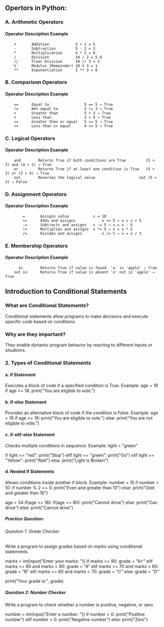 ## Opertors in Python:
### A. Arithmetic Operators
#### Operator	Description	        Example
        +	    Addition	        3 + 2 = 5
        -	    Subtraction	        5 - 2 = 3
        *	    Multiplication	    4 * 2 = 8
        /	    Division	        10 / 2 = 5.0
        //	    Floor Division	    10 // 3 = 3
        %	    Modulus (Remainder)	10 % 3 = 1
        **	    Exponentiation	    2 ** 3 = 8


### B. Comparison Operators
####   Operator	Description	            Example
        ==	    Equal to	            5 == 5 → True
        !=	    Not equal to            5 != 3 → True
        >	    Greater than            5 > 3 → True
        <	    Less than	            3 < 5 → True
        >=	    Greater than or equal   5 >= 5 → True
        <=	    Less than or equal	    4 <= 5 → True

### C. Logical Operators
####    Operator	Description	                                      Example
        and	       Returns True if both conditions are True	        (5 > 3) and (4 > 2) → True
        or	       Returns True if at least one condition is True	(5 > 3) or (2 > 4) → True
        not	       Reverses the logical value	                 not (5 > 3) → False

        
### D. Assignment Operators
####     Operator	Description	       Example
            =	    Assigns value	        x = 10
            +=      Adds and assigns	        x += 5 → x = x + 5
            -=	    Subtracts and assigns	x -= 5 → x = x - 5
            *=	    Multiplies and assigns	x *= 5 → x = x * 5
            /=	    Divides and assigns	        x /= 5 → x = x / 5

### E. Membership Operators
####    Operator	Description	                    Example
          in	    Returns True if value is found	'a' in 'apple' → True
        not in	    Returns True if value is absent	'x' not in 'apple' → True

## Introduction to Conditional Statements
### What are Conditional Statements?
Conditional statements allow programs to make decisions and execute specific code based on conditions.
### Why are they important?
They enable dynamic program behavior by reacting to different inputs or situations.
### 2. Types of Conditional Statements
#### a. if Statement
Executes a block of code if a specified condition is True.
Example:
age = 18
if age >= 18:
    print("You are eligible to vote.")

#### b. if-else Statement
Provides an alternative block of code if the condition is False.
Example:
age = 16
if age >= 18:
    print("You are eligible to vote.")
else:
    print("You are not eligible to vote.")

#### c. if-elif-else Statement
Checks multiple conditions in sequence.
Example:
light = "green"

if light == "red":
    print("Stop")
elif light == "green":
    print("Go")
elif light == "Yellow":
    print("Wait")
else:
    print("Light is Broken")

#### d. Nested if Statements
Allows conditions inside another if block.
Example:
number = 15
if number > 10:
    if number % 2 == 0:
        print("Even and greater than 10")
    else:
        print("Odd and greater than 10")

age = 34
if(age >= 18):
    if(age >= 80):
        print("Cannot drive")
    else:
        print("Can drive")
else:
    print("Cannot drive")

    

##### Practice Question:

###### Question 1: Grade Checker
Write a program to assign grades based on marks using conditional statements.

marks = int(input("Enter your marks: "))
if marks >= 90:
    grade = "A+"
elif marks >= 80 and marks < 90:
    grade = "A"
elif marks >= 70 and marks < 80:
    grade = "B"
elif marks >= 60 and marks < 70:
    grade = "C"
else:
    grade = "D"

print("Your grade is:", grade)

##### Question 2: Number Checker
Write a program to check whether a number is positive, negative, or zero.

number = int(input("Enter a number: "))
if number > 0:
    print("Positive number")
elif number < 0:
    print("Negative number")
else:
    print("Zero")